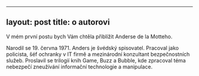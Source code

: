 ﻿---
 layout: post
 title: o autorovi
 ---
 V mém první postu bych Vám chtěla přiblížit Anderse de la Motteho.
 

Narodil se 19. června 1971. Anders je švédský spisovatel. Pracoval jako policista, šéf ochranky v IT firmě a mezinárodní konzultant bezpečnostních služeb. 
Proslavil se trilogií knih Game, Buzz a Bubble, kde zpracoval téma nebezpečí zneužívání informační technologie a manipulace.

<a data-pin-do="embedPin" data-pin-lang="cs" href="https://cz.pinterest.com/pin/566749934335593020/"></a>
<script async defer src="//assets.pinterest.com/js/pinit.js"></script>
